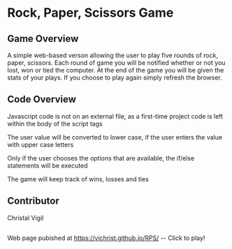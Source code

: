 # Rock, Paper, Scissors Game 

## Game Overview

A simple web-based verson allowing the user to play five rounds of rock, paper, scissors. Each round of game you will be notified whether or not you lost, won or tied the computer. At the end of the game you will be given the stats of your plays. If you choose to play again simply refresh the browser. 

## Code Overview  

Javascript code is not on an external file, as a first-time project code is left within the body of the script tags

The user value will be converted to lower case, if the user enters the value with upper case letters 

Only if the user chooses the options that are available, the if/else statements will be executed 

The game will keep track of wins, losses and ties 

## Contributor 
Christal Vigil 

## 
Web page pubished at https://vichrist.github.io/RPS/ -- Click to play! 



